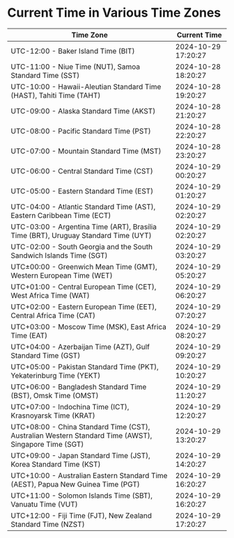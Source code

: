 # Current Time in Various Time Zones

| Time Zone | Current Time |
|-----------|--------------|
| UTC-12:00 - Baker Island Time (BIT) | 2024-10-29 17:20:27 |
| UTC-11:00 - Niue Time (NUT), Samoa Standard Time (SST) | 2024-10-28 18:20:27 |
| UTC-10:00 - Hawaii-Aleutian Standard Time (HAST), Tahiti Time (TAHT) | 2024-10-28 19:20:27 |
| UTC-09:00 - Alaska Standard Time (AKST) | 2024-10-28 21:20:27 |
| UTC-08:00 - Pacific Standard Time (PST) | 2024-10-28 22:20:27 |
| UTC-07:00 - Mountain Standard Time (MST) | 2024-10-28 23:20:27 |
| UTC-06:00 - Central Standard Time (CST) | 2024-10-29 00:20:27 |
| UTC-05:00 - Eastern Standard Time (EST) | 2024-10-29 01:20:27 |
| UTC-04:00 - Atlantic Standard Time (AST), Eastern Caribbean Time (ECT) | 2024-10-29 02:20:27 |
| UTC-03:00 - Argentina Time (ART), Brasília Time (BRT), Uruguay Standard Time (UYT) | 2024-10-29 02:20:27 |
| UTC-02:00 - South Georgia and the South Sandwich Islands Time (SGT) | 2024-10-29 03:20:27 |
| UTC±00:00 - Greenwich Mean Time (GMT), Western European Time (WET) | 2024-10-29 05:20:27 |
| UTC+01:00 - Central European Time (CET), West Africa Time (WAT) | 2024-10-29 06:20:27 |
| UTC+02:00 - Eastern European Time (EET), Central Africa Time (CAT) | 2024-10-29 07:20:27 |
| UTC+03:00 - Moscow Time (MSK), East Africa Time (EAT) | 2024-10-29 08:20:27 |
| UTC+04:00 - Azerbaijan Time (AZT), Gulf Standard Time (GST) | 2024-10-29 09:20:27 |
| UTC+05:00 - Pakistan Standard Time (PKT), Yekaterinburg Time (YEKT) | 2024-10-29 10:20:27 |
| UTC+06:00 - Bangladesh Standard Time (BST), Omsk Time (OMST) | 2024-10-29 11:20:27 |
| UTC+07:00 - Indochina Time (ICT), Krasnoyarsk Time (KRAT) | 2024-10-29 12:20:27 |
| UTC+08:00 - China Standard Time (CST), Australian Western Standard Time (AWST), Singapore Time (SGT) | 2024-10-29 13:20:27 |
| UTC+09:00 - Japan Standard Time (JST), Korea Standard Time (KST) | 2024-10-29 14:20:27 |
| UTC+10:00 - Australian Eastern Standard Time (AEST), Papua New Guinea Time (PGT) | 2024-10-29 16:20:27 |
| UTC+11:00 - Solomon Islands Time (SBT), Vanuatu Time (VUT) | 2024-10-29 16:20:27 |
| UTC+12:00 - Fiji Time (FJT), New Zealand Standard Time (NZST) | 2024-10-29 17:20:27 |
